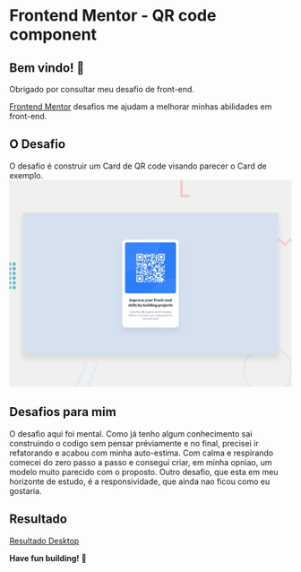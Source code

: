 # Frontend Mentor - QR code component



## Bem vindo! 👋

Obrigado por consultar meu desafio de front-end.

[Frontend Mentor](https://www.frontendmentor.io) desafios me ajudam a melhorar minhas abilidades em front-end.


## O Desafio
O desafio é construir um Card de QR code visando parecer o Card de exemplo.
![Design preview for the QR code component coding challenge](./design/desktop-preview.jpg)



## Desafios para mim

O desafio aqui foi mental. Como já tenho algum conhecimento sai construindo o codigo sem pensar préviamente e no final, precisei ir refatorando e acabou com minha auto-estima. Com calma e respirando comecei do zero passo a passo e consegui criar, em minha opniao, um modelo muito parecido com o proposto.
Outro desafio, que esta em meu horizonte de estudo, é a responsividade, que ainda nao ficou como eu gostaria.

## Resultado
[Resultado Desktop](/design/Result.png)



**Have fun building!** 🚀
